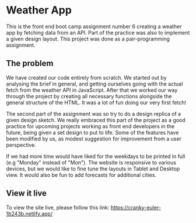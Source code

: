 # Weather App

This is the front end boot camp assignment number 6 creating a weather app by fetching data from an API. Part of the practice was also to implement a given design layout. This project was done as a pair-programming assignment.  

## The problem

We have created our code entirely from scratch. We started out by analysing the brief in general, and getting ourselves going with the actual fetch from the weather API in JavaScript. After that we worked our way through the project by creating all necessary functions alongside the general structure of the HTML. It was a lot of fun doing our very first fetch!

The second part of the assignment was so try to do a design replica of a given design sketch. We really embraced this part of the project as a good practice for upcoming projects working as front end developers in the future, being given a set design to put to life. Some of the features have been modified by us, as modest suggestion for improvement from a user perspective.

If we had more time would have liked for the weekdays to be printed in full (e.g "Monday" instead of "Mon"). The website is responsive to various devices, but we would like to fine tune the layouts in Tablet and Desktop view. It would also be fun to add forecasts for additional cities. 

## View it live

To view the site live, please follow this link: https://cranky-euler-1b243b.netlify.app/
